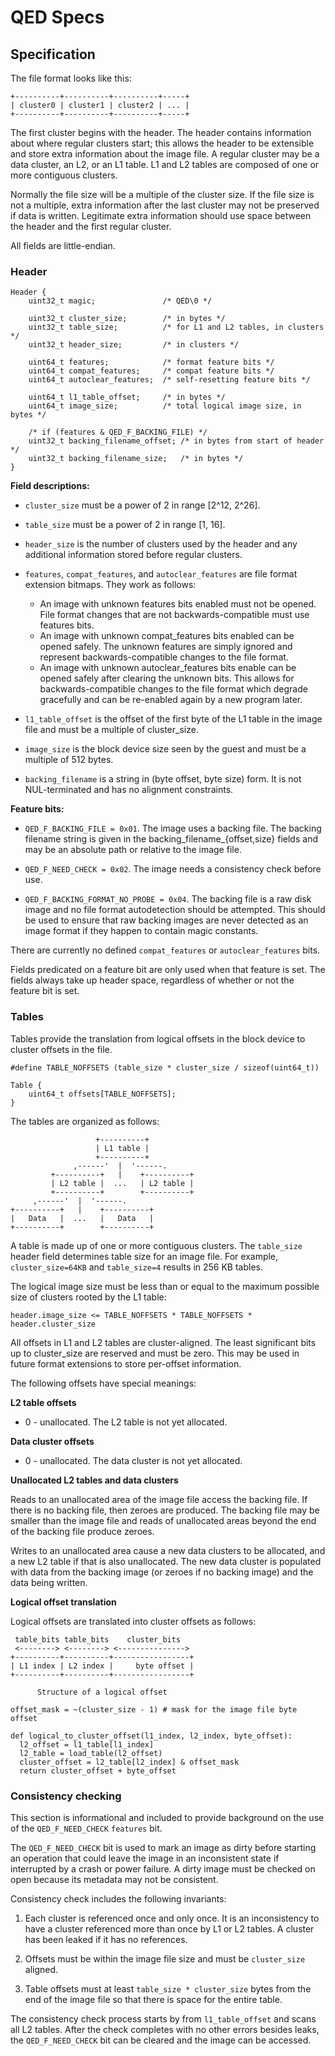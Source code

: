# QED Specs

## Specification

The file format looks like this:

```
+----------+----------+----------+-----+
| cluster0 | cluster1 | cluster2 | ... |
+----------+----------+----------+-----+
```

The first cluster begins with the header. The header contains information about where regular clusters start; this allows the header to be extensible and store extra information about the image file. A regular cluster may be a data cluster, an L2, or an L1 table. L1 and L2 tables are composed of one or more contiguous clusters.

Normally the file size will be a multiple of the cluster size. If the file size is not a multiple, extra information after the last cluster may not be preserved if data is written. Legitimate extra information should use space between the header and the first regular cluster.

All fields are little-endian.

### Header

```
Header {
    uint32_t magic;               /* QED\0 */

    uint32_t cluster_size;        /* in bytes */
    uint32_t table_size;          /* for L1 and L2 tables, in clusters */
    uint32_t header_size;         /* in clusters */

    uint64_t features;            /* format feature bits */
    uint64_t compat_features;     /* compat feature bits */
    uint64_t autoclear_features;  /* self-resetting feature bits */

    uint64_t l1_table_offset;     /* in bytes */
    uint64_t image_size;          /* total logical image size, in bytes */

    /* if (features & QED_F_BACKING_FILE) */
    uint32_t backing_filename_offset; /* in bytes from start of header */
    uint32_t backing_filename_size;   /* in bytes */
}
```

**Field descriptions:**

 + `cluster_size` must be a power of 2 in range [2^12, 2^26].

 + `table_size` must be a power of 2 in range [1, 16].

 + `header_size` is the number of clusters used by the header and any additional 
   information stored before regular clusters.

 + `features`, `compat_features`, and `autoclear_features` are file format 
   extension bitmaps. They work as follows:
     + An image with unknown features bits enabled must not be opened. File 
       format changes that are not backwards-compatible must use features bits.
     + An image with unknown compat_features bits enabled can be opened safely. 
       The unknown features are simply ignored and represent backwards-compatible 
       changes to the file format.
     + An image with unknown autoclear_features bits enable can be opened safely 
       after clearing the unknown bits. This allows for backwards-compatible 
       changes to the file format which degrade gracefully and can be re-enabled 
       again by a new program later.

 + `l1_table_offset` is the offset of the first byte of the L1 table in the image 
   file and must be a multiple of cluster_size.

 + `image_size` is the block device size seen by the guest and must be a multiple 
   of 512 bytes.

 + `backing_filename` is a string in (byte offset, byte size) form. It is not 
   NUL-terminated and has no alignment constraints.

**Feature bits:**

 + `QED_F_BACKING_FILE = 0x01`. The image uses a backing file. The backing 
   filename string is given in the backing_filename_{offset,size} fields and may 
   be an absolute path or relative to the image file.

 + `QED_F_NEED_CHECK = 0x02`. The image needs a consistency check before use.

 + `QED_F_BACKING_FORMAT_NO_PROBE = 0x04`. The backing file is a raw disk image 
   and no file format autodetection should be attempted. This should be used to 
   ensure that raw backing images are never detected as an image format if they 
   happen to contain magic constants.

There are currently no defined `compat_features` or `autoclear_features` bits.

Fields predicated on a feature bit are only used when that feature is set. 
The fields always take up header space, regardless of whether or not the feature 
bit is set.

### Tables

Tables provide the translation from logical offsets in the block device to 
cluster offsets in the file.

```
#define TABLE_NOFFSETS (table_size * cluster_size / sizeof(uint64_t))

Table {
    uint64_t offsets[TABLE_NOFFSETS];
}
```

The tables are organized as follows:

```
                   +----------+
                   | L1 table |
                   +----------+
              ,------'  |  '------.
         +----------+   |    +----------+
         | L2 table |  ...   | L2 table |
         +----------+        +----------+
     ,------'  |  '------.
+----------+   |    +----------+
|   Data   |  ...   |   Data   |
+----------+        +----------+
```

A table is made up of one or more contiguous clusters. The `table_size` header 
field determines table size for an image file. For example, `cluster_size=64KB` 
and `table_size=4` results in 256 KB tables.

The logical image size must be less than or equal to the maximum possible size 
of clusters rooted by the L1 table:

```
header.image_size <= TABLE_NOFFSETS * TABLE_NOFFSETS * header.cluster_size
```

All offsets in L1 and L2 tables are cluster-aligned. The least significant bits 
up to cluster_size are reserved and must be zero. This may be used in future 
format extensions to store per-offset information.

The following offsets have special meanings:

**L2 table offsets**

 + 0 - unallocated. The L2 table is not yet allocated.

**Data cluster offsets**

 + 0 - unallocated. The data cluster is not yet allocated.

**Unallocated L2 tables and data clusters**

Reads to an unallocated area of the image file access the backing file. If there 
is no backing file, then zeroes are produced. The backing file may be smaller 
than the image file and reads of unallocated areas beyond the end of the backing 
file produce zeroes.

Writes to an unallocated area cause a new data clusters to be allocated, and a 
new L2 table if that is also unallocated. The new data cluster is populated with 
data from the backing image (or zeroes if no backing image) and the data being 
written.

**Logical offset translation**

Logical offsets are translated into cluster offsets as follows:

```
 table_bits table_bits    cluster_bits
 <--------> <--------> <--------------->
+----------+----------+-----------------+
| L1 index | L2 index |     byte offset |
+----------+----------+-----------------+

      Structure of a logical offset

offset_mask = ~(cluster_size - 1) # mask for the image file byte offset

def logical_to_cluster_offset(l1_index, l2_index, byte_offset):
  l2_offset = l1_table[l1_index]
  l2_table = load_table(l2_offset)
  cluster_offset = l2_table[l2_index] & offset_mask
  return cluster_offset + byte_offset
```

### Consistency checking

This section is informational and included to provide background on the use of 
the `QED_F_NEED_CHECK` `features` bit.

The `QED_F_NEED_CHECK` bit is used to mark an image as dirty before starting an 
operation that could leave the image in an inconsistent state if interrupted by 
a crash or power failure. A dirty image must be checked on open because its 
metadata may not be consistent.

Consistency check includes the following invariants:

 1. Each cluster is referenced once and only once. It is an inconsistency to have 
    a cluster referenced more than once by L1 or L2 tables. A cluster has been 
    leaked if it has no references.

 2. Offsets must be within the image file size and must be `cluster_size` aligned.

 3. Table offsets must at least `table_size * cluster_size` bytes from the end of 
    the image file so that there is space for the entire table.

The consistency check process starts by from `l1_table_offset` and scans all L2 
tables. After the check completes with no other errors besides leaks, the 
`QED_F_NEED_CHECK` bit can be cleared and the image can be accessed. 
